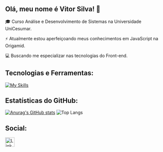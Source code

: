 ## Olá, meu nome é Vitor Silva! 👋

🎓 Curso Análise e Desenvolvimento de Sistemas na Universidade UniCesumar.

⚡ Atualmente estou aperfeiçoando meus conhecimentos em JavaScript na Origamid.

💻 Buscando me especializar nas tecnologias do Front-end.

## Tecnologias e Ferramentas:

[![My Skills](https://skillicons.dev/icons?i=html,css,js,ts,figma,vscode,git,github)](https://skillicons.dev)

## Estatísticas do GitHub:

[![Anurag's GitHub stats](https://github-readme-stats.vercel.app/api?username=vmsilva3&show_icons=true&theme=algolia)](https://github.com/anuraghazra/github-readme-stats)
![Top Langs](https://github-readme-stats.vercel.app/api/top-langs/?username=vmsilva3&hide_progress=true&theme=algolia)

## Social:

[<img src='https://img.shields.io/badge/LinkedIn-0077B5?style=for-the-badge&logo=linkedin&logoColor=white' alt='Linkedin' height='30'>](https://www.linkedin.com/in/vitorsilva-m/)
